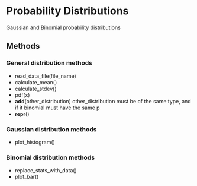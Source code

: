 # Probability Distributions

Gaussian and Binomial probability distributions

## Methods

### General distribution methods

- read_data_file(file_name)
- calculate_mean()
- calculate_stdev()
- pdf(x)
- __add__(other_distribution)
  other_distribution must be of the same type, and if it binomial must have the same p
- __repr__()

### Gaussian distribution methods
- plot_histogram()

### Binomial distribution methods
- replace_stats_with_data()
- plot_bar()
